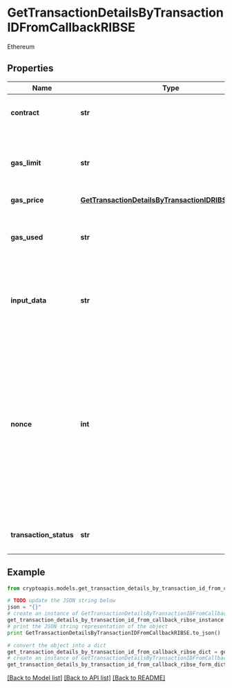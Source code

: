 # GetTransactionDetailsByTransactionIDFromCallbackRIBSE

Ethereum

## Properties
Name | Type | Description | Notes
------------ | ------------- | ------------- | -------------
**contract** | **str** | Represents the specific transaction contract. | 
**gas_limit** | **str** | Represents the amount of gas used by this specific transaction alone. | 
**gas_price** | [**GetTransactionDetailsByTransactionIDRIBSEGasPrice**](GetTransactionDetailsByTransactionIDRIBSEGasPrice.md) |  | 
**gas_used** | **str** | Represents the exact unit of gas that was used for the transaction. | 
**input_data** | **str** | Represents additional information that is required for the transaction. | 
**nonce** | **int** | Represents the sequential running number for an address, starting from 0 for the first transaction. E.g., if the nonce of a transaction is 10, it would be the 11th transaction sent from the sender&#39;s address. | 
**transaction_status** | **str** | Represents the status of this transaction. | 

## Example

```python
from cryptoapis.models.get_transaction_details_by_transaction_id_from_callback_ribse import GetTransactionDetailsByTransactionIDFromCallbackRIBSE

# TODO update the JSON string below
json = "{}"
# create an instance of GetTransactionDetailsByTransactionIDFromCallbackRIBSE from a JSON string
get_transaction_details_by_transaction_id_from_callback_ribse_instance = GetTransactionDetailsByTransactionIDFromCallbackRIBSE.from_json(json)
# print the JSON string representation of the object
print GetTransactionDetailsByTransactionIDFromCallbackRIBSE.to_json()

# convert the object into a dict
get_transaction_details_by_transaction_id_from_callback_ribse_dict = get_transaction_details_by_transaction_id_from_callback_ribse_instance.to_dict()
# create an instance of GetTransactionDetailsByTransactionIDFromCallbackRIBSE from a dict
get_transaction_details_by_transaction_id_from_callback_ribse_form_dict = get_transaction_details_by_transaction_id_from_callback_ribse.from_dict(get_transaction_details_by_transaction_id_from_callback_ribse_dict)
```
[[Back to Model list]](../README.md#documentation-for-models) [[Back to API list]](../README.md#documentation-for-api-endpoints) [[Back to README]](../README.md)


